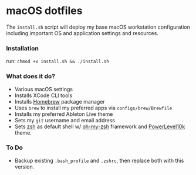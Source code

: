 # macOS dotfiles

The `install.sh` script will deploy my base macOS workstation configuration including important OS and application settings and resources.

### Installation

run: `chmod +x install.sh && ./install.sh`

### What does it do?

- Various macOS settings
- Installs XCode CLI tools
- Installs [Homebrew](https://brew.sh/) package manager
- Uses `brew` to install my preferred apps via `configs/brew/Brewfile`
- Installs my preferred Ableton Live theme
- Sets my `git` username and email address
- Sets [zsh](http://zsh.sourceforge.net/) as default shell w/ [oh-my-zsh](https://github.com/robbyrussell/oh-my-zsh) framework and [PowerLevel10k](https://github.com/romkatv/powerlevel10k) theme.

### To Do

- Backup existing `.bash_profile` and `.zshrc`, then replace both with this version.
